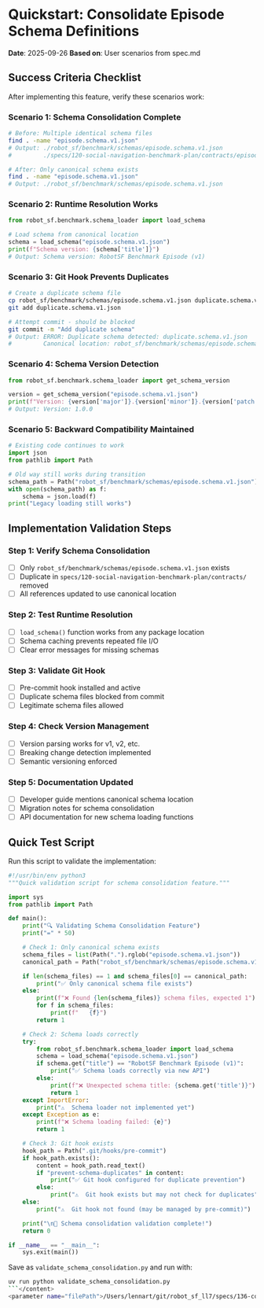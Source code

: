 # Quickstart: Consolidate Episode Schema Definitions

**Date**: 2025-09-26
**Based on**: User scenarios from spec.md

## Success Criteria Checklist

After implementing this feature, verify these scenarios work:

### Scenario 1: Schema Consolidation Complete
```bash
# Before: Multiple identical schema files
find . -name "episode.schema.v1.json"
# Output: ./robot_sf/benchmark/schemas/episode.schema.v1.json
#         ./specs/120-social-navigation-benchmark-plan/contracts/episode.schema.v1.json

# After: Only canonical schema exists
find . -name "episode.schema.v1.json"
# Output: ./robot_sf/benchmark/schemas/episode.schema.v1.json
```

### Scenario 2: Runtime Resolution Works
```python
from robot_sf.benchmark.schema_loader import load_schema

# Load schema from canonical location
schema = load_schema("episode.schema.v1.json")
print(f"Schema version: {schema['title']}")
# Output: Schema version: RobotSF Benchmark Episode (v1)
```

### Scenario 3: Git Hook Prevents Duplicates
```bash
# Create a duplicate schema file
cp robot_sf/benchmark/schemas/episode.schema.v1.json duplicate.schema.v1.json
git add duplicate.schema.v1.json

# Attempt commit - should be blocked
git commit -m "Add duplicate schema"
# Output: ERROR: Duplicate schema detected: duplicate.schema.v1.json
#         Canonical location: robot_sf/benchmark/schemas/episode.schema.v1.json
```

### Scenario 4: Schema Version Detection
```python
from robot_sf.benchmark.schema_loader import get_schema_version

version = get_schema_version("episode.schema.v1.json")
print(f"Version: {version['major']}.{version['minor']}.{version['patch']}")
# Output: Version: 1.0.0
```

### Scenario 5: Backward Compatibility Maintained
```python
# Existing code continues to work
import json
from pathlib import Path

# Old way still works during transition
schema_path = Path("robot_sf/benchmark/schemas/episode.schema.v1.json")
with open(schema_path) as f:
    schema = json.load(f)
print("Legacy loading still works")
```

## Implementation Validation Steps

### Step 1: Verify Schema Consolidation
- [ ] Only `robot_sf/benchmark/schemas/episode.schema.v1.json` exists
- [ ] Duplicate in `specs/120-social-navigation-benchmark-plan/contracts/` removed
- [ ] All references updated to use canonical location

### Step 2: Test Runtime Resolution
- [ ] `load_schema()` function works from any package location
- [ ] Schema caching prevents repeated file I/O
- [ ] Clear error messages for missing schemas

### Step 3: Validate Git Hook
- [ ] Pre-commit hook installed and active
- [ ] Duplicate schema files blocked from commit
- [ ] Legitimate schema files allowed

### Step 4: Check Version Management
- [ ] Version parsing works for v1, v2, etc.
- [ ] Breaking change detection implemented
- [ ] Semantic versioning enforced

### Step 5: Documentation Updated
- [ ] Developer guide mentions canonical schema location
- [ ] Migration notes for schema consolidation
- [ ] API documentation for new schema loading functions

## Quick Test Script

Run this script to validate the implementation:

```python
#!/usr/bin/env python3
"""Quick validation script for schema consolidation feature."""

import sys
from pathlib import Path

def main():
    print("🔍 Validating Schema Consolidation Feature")
    print("=" * 50)

    # Check 1: Only canonical schema exists
    schema_files = list(Path(".").rglob("episode.schema.v1.json"))
    canonical_path = Path("robot_sf/benchmark/schemas/episode.schema.v1.json")

    if len(schema_files) == 1 and schema_files[0] == canonical_path:
        print("✅ Only canonical schema file exists")
    else:
        print(f"❌ Found {len(schema_files)} schema files, expected 1")
        for f in schema_files:
            print(f"   {f}")
        return 1

    # Check 2: Schema loads correctly
    try:
        from robot_sf.benchmark.schema_loader import load_schema
        schema = load_schema("episode.schema.v1.json")
        if schema.get("title") == "RobotSF Benchmark Episode (v1)":
            print("✅ Schema loads correctly via new API")
        else:
            print(f"❌ Unexpected schema title: {schema.get('title')}")
            return 1
    except ImportError:
        print("⚠️  Schema loader not implemented yet")
    except Exception as e:
        print(f"❌ Schema loading failed: {e}")
        return 1

    # Check 3: Git hook exists
    hook_path = Path(".git/hooks/pre-commit")
    if hook_path.exists():
        content = hook_path.read_text()
        if "prevent-schema-duplicates" in content:
            print("✅ Git hook configured for duplicate prevention")
        else:
            print("⚠️  Git hook exists but may not check for duplicates")
    else:
        print("⚠️  Git hook not found (may be managed by pre-commit)")

    print("\n🎉 Schema consolidation validation complete!")
    return 0

if __name__ == "__main__":
    sys.exit(main())
```

Save as `validate_schema_consolidation.py` and run with:
```bash
uv run python validate_schema_consolidation.py
```</content>
<parameter name="filePath">/Users/lennart/git/robot_sf_ll7/specs/136-consolidate-episode-schema/quickstart.md